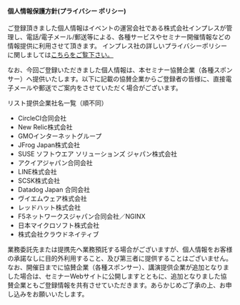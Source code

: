 #### 個人情報保護方針(プライバシー ポリシー)

ご登録頂きました個人情報はイベントの運営会社である株式会社インプレスが管理し、電話/電子メール/郵送等による、各種サービスやセミナー開催情報などの情報提供に利用させて頂きます。
インプレス社の詳しいプライバシーポリシーに関しましては[こちらをご覧下さい。](https://www.impress.co.jp/privacy.html)

なお、今回ご登録いただきました個人情報は、本セミナー協賛企業（各種スポンサー）へ提供いたします。以下に記載の協賛企業からご登録者の皆様に、直接電子メールや郵送でご案内をさせていただく場合がございます。

リスト提供企業社名一覧（順不同）

- CircleCI合同会社
- New Relic株式会社
- GMOインターネットグループ
- JFrog Japan株式会社
- SUSE ソフトウエア ソリューションズ ジャパン株式会社
- アクイアジャパン合同会社
- LINE株式会社
- SCSK株式会社
- Datadog Japan 合同会社
- ヴイエムウェア株式会社
- レッドハット株式会社
- F5ネットワークスジャパン合同会社／NGINX
- 日本マイクロソフト株式会社
- 株式会社クラウドネイティブ

業務委託先または提携先へ業務預託する場合がございますが、個人情報をお客様の承諾なしに目的外利用すること、及び第三者に提供することはございません。
なお、開催日までに協賛企業（各種スポンサー）、講演提供企業が追加となりました場合は、セミナーWebサイトに公開しますとともに、追加となりました協賛企業ともご登録情報を共有させていただきます。あらかじめご了承の上、お申し込みをお願いいたします。
